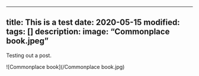 
---
title: This is a test
date: 2020-05-15
modified:
tags: []
description:
image: “Commonplace book.jpeg”
---

Testing out a post.


![Commonplace book](/Commonplace book.jpg)
